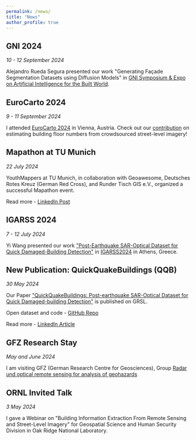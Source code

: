 ```yaml
---
permalink: /news/
title: "News"
author_profile: true
---
```


## GNI 2024

*10 - 12 September 2024*

Alejandro Rueda Segura presented our work "Generating Façade Segmentation Datasets using Diffusion Models" in [GNI Symposium & Expo on Artificial Intelligence for the Built World](https://events.gni.tum.de/ai-symposium-2024/). 


## EuroCarto 2024

*9 - 11 September 2024*

I attended [EuroCarto 2024](https://eurocarto2024.org/) in Vienna, Austria. Check out our [contribution](https://ica-abs.copernicus.org/articles/7/171/2024/ica-abs-7-171-2024.pdf) on estimating building floor numbers from crowdsourced street-level imagery!

## Mapathon at TU Munich

*22 July 2024*

YouthMappers at TU Munich, in collaboration with Geoawesome, Deutsches Rotes Kreuz (German Red Cross), and Runder Tisch GIS e.V., organized a successful Mapathon event.

Read more - [LinkedIn Post](https://www.linkedin.com/posts/sun-yao_mapathon-rundertischgis-mapathon-activity-7221555238619475968-hOOr/)

## IGARSS 2024

*7 - 12 July 2024*

Yi Wang presented our work ["Post-Earthquake SAR-Optical Dataset for Quick Damaged-Building Detection"](https://ieeexplore.ieee.org/abstract/document/10641601) in [IGARSS2024](https://www.2024.ieeeigarss.org/) in Athens, Greece. 

## New Publication: QuickQuakeBuildings (QQB) 

*30 May 2024*

Our Paper ["QuickQuakeBuildings: Post-earthquake SAR-Optical Dataset for Quick Damaged-building Detection"](https://ieeexplore.ieee.org/document/10542156) is published on GRSL. 

Open dataset and code - [GitHub Repo](https://github.com/ya0-sun/PostEQ-SARopt-BuildingDamage)

Read more - [LinkedIn Article](https://www.linkedin.com/pulse/introducing-quickquakebuildings-new-dataset-rapid-building-yao-sun-md0jf/?trackingId=MZvK1YHxnl4raeZQ8cuqGg%3D%3D)


## GFZ Research Stay

*May and June 2024*

I am visiting GFZ (German Research Centre for Geosciences), Group [Radar und optical remote sensing for analysis of geohazards](https://www.gfz-potsdam.de/en/section/remote-sensing-and-geoinformatics/topics/radar-and-optical-remote-sensing-for-geohazards)

## ORNL Invited Talk 

*3 May 2024*

I gave a Webinar on "Building Information Extraction From Remote Sensing and Street-Level Imagery" for Geospatial Science and Human Security Division in Oak Ridge National Laboratory. 
